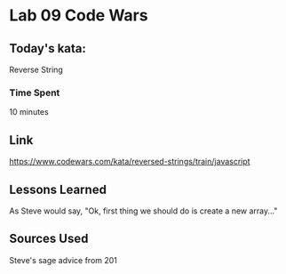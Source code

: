 # Lab 09 Code Wars

## Today's kata:
Reverse String

### Time Spent
10 minutes

## Link
https://www.codewars.com/kata/reversed-strings/train/javascript

## Lessons Learned
As Steve would say, "Ok, first thing we should do is create a new array..."

## Sources Used
Steve's sage advice from 201
